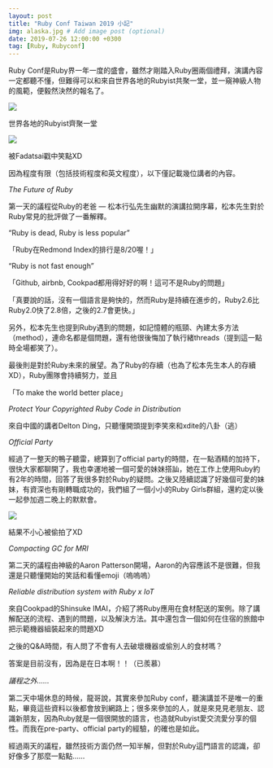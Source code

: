 ```yaml
---
layout: post
title: "Ruby Conf Taiwan 2019 小記"
img: alaska.jpg # Add image post (optional)
date: 2019-07-26 12:00:00 +0300
tag: [Ruby, Rubyconf]
---
```

Ruby Conf是Ruby界一年一度的盛會，雖然才剛踏入Ruby圈兩個禮拜，演講內容一定都聽不懂，但難得可以和來自世界各地的Rubyist共聚一堂，並一窺神級人物的風範，便毅然決然的報名了。

![](https://i.imgur.com/HAYIin7.jpg)

世界各地的Rubyist齊聚一堂

![](https://i.imgur.com/72FBCGF.jpg)

被Fadatsai戳中笑點XD

因為程度有限（包括技術程度和英文程度），以下僅記載幾位講者的內容。

*The Future of Ruby*

第一天的議程從Ruby的老爸 — 松本行弘先生幽默的演講拉開序幕，松本先生對於Ruby常見的批評做了一番解釋。

“Ruby is dead, Ruby is less popular”

「Ruby在Redmond Index的排行是8/20喔！」

“Ruby is not fast enough”

「Github, airbnb, Cookpad都用得好好的啊！這可不是Ruby的問題」

「真要說的話，沒有一個語言是夠快的，然而Ruby是持續在進步的，Ruby2.6比Ruby2.0快了2.8倍，之後的2.7會更快。」

另外，松本先生也提到Ruby遇到的問題，如記憶體的瓶頸、內建太多方法（method），連命名都是個問題，還有他很後悔加了執行緒threads（提到這一點時全場都笑了）。

最後則是對於Ruby未來的展望。為了Ruby的存續（也為了松本先生本人的存續XD），Ruby團隊會持續努力，並且

「To make the world better place」

*Protect Your Copyrighted Ruby Code in Distribution*

來自中國的講者Delton Ding，只聽懂開頭提到李笑來和xdite的八卦（逃）

*Official Party*

經過了一整天的鴨子聽雷，總算到了official party的時間，在一點酒精的加持下，很快大家都聊開了，我也幸運地被一個可愛的妹妹搭訕，她在工作上使用Ruby約有2年的時間，回答了我很多對於Ruby的疑問。之後又陸續認識了好幾個可愛的妹妹，有資深也有剛轉職成功的，我們組了一個小小的Ruby Girls群組，還約定以後一起參加週二晚上的默默會。

![](https://i.imgur.com/HESCFKf.jpg)

結果不小心被偷拍了XD

*Compacting GC for MRI*

第二天的議程由神級的Aaron Patterson開場，Aaron的內容應該不是很難，但我還是只聽懂開始的笑話和看懂emoji（嗚嗚嗚）

*Reliable distribution system with Ruby x IoT*

來自Cookpad的Shinsuke IMAI，介紹了將Ruby應用在食材配送的案例。除了講解配送的流程、遇到的問題，以及解決方法。其中還包含一個如何在住宿的旅館中把示範機器組裝起來的問題XD

之後的Q&A時間，有人問了不會有人去破壞機器或偷別人的食材嗎？

答案是目前沒有，因為是在日本啊！！（已羨慕）

*議程之外……*

第二天中場休息的時候，龍哥說，其實來參加Ruby conf，聽演講並不是唯一的重點，畢竟這些資料以後都會放到網路上；很多來參加的人，就是來見見老朋友、認識新朋友，因為Ruby就是一個很開放的語言，也造就Rubyist愛交流愛分享的個性。而我在pre-party、official party的經驗，的確也是如此。

經過兩天的議程，雖然技術方面仍然一知半解，但對於Ruby這門語言的認識，卻好像多了那麼一點點……